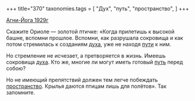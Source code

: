 +++
title="370"
taxonomies.tags = [
 "Дух",
 "путь",
 "пространство",
]
+++

[Агни-Йога 1929г](/agni/1929)

Скажите Ориоле — золотой птичке: «Когда прилетишь к высокой башне, вспомни прошлое. Вспомни, как разрушала сокровища и как потом стремилась к созданиям [духа](/tags/Дух), уже не находя [пути](/tags/путь) к ним.   

Но стремление не исчезает, а претворяется в жизнь. Имеешь сокровища [духа](/tags/Дух). Кто же, многие ли могут иметь готовый [путь](/tags/путь) перед собою?   

Но не имеющий препятствий должен тем легче побеждать [пространство](/tags/пространство). Крылья даются птицам лишь для полётов». Так запомните.